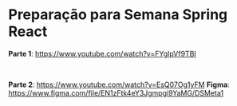 # Preparação para Semana Spring React

**Parte 1**: <https://www.youtube.com/watch?v=FYgIpVf9TBI>

&nbsp;

**Parte 2**: <https://www.youtube.com/watch?v=EsQ07Og1yFM>
**Figma**: <https://www.figma.com/file/EN1zFtk4eY3Jgmpgi9YaMG/DSMeta1>
